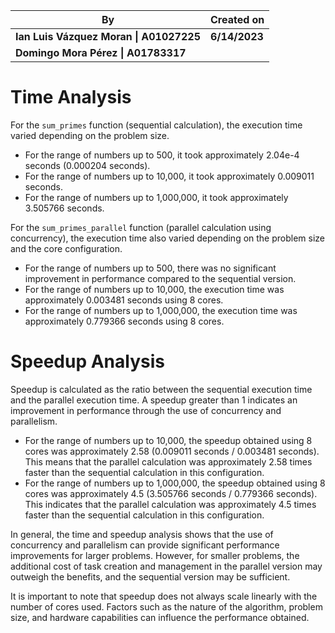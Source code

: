 | By                                     | Created on       |
|----------------------------------------|------------------|
| **Ian Luis Vázquez Moran \| A01027225** | **6/14/2023**    |
| **Domingo Mora Pérez \| A01783317**      |                  |
# Time Analysis

For the `sum_primes` function (sequential calculation), the execution time varied depending on the problem size. 

- For the range of numbers up to 500, it took approximately 2.04e-4 seconds (0.000204 seconds).
- For the range of numbers up to 10,000, it took approximately 0.009011 seconds.
- For the range of numbers up to 1,000,000, it took approximately 3.505766 seconds.

For the `sum_primes_parallel` function (parallel calculation using concurrency), the execution time also varied depending on the problem size and the core configuration.

- For the range of numbers up to 500, there was no significant improvement in performance compared to the sequential version.
- For the range of numbers up to 10,000, the execution time was approximately 0.003481 seconds using 8 cores.
- For the range of numbers up to 1,000,000, the execution time was approximately 0.779366 seconds using 8 cores.

# Speedup Analysis

Speedup is calculated as the ratio between the sequential execution time and the parallel execution time. A speedup greater than 1 indicates an improvement in performance through the use of concurrency and parallelism.

- For the range of numbers up to 10,000, the speedup obtained using 8 cores was approximately 2.58 (0.009011 seconds / 0.003481 seconds). This means that the parallel calculation was approximately 2.58 times faster than the sequential calculation in this configuration.
- For the range of numbers up to 1,000,000, the speedup obtained using 8 cores was approximately 4.5 (3.505766 seconds / 0.779366 seconds). This indicates that the parallel calculation was approximately 4.5 times faster than the sequential calculation in this configuration.

In general, the time and speedup analysis shows that the use of concurrency and parallelism can provide significant performance improvements for larger problems. However, for smaller problems, the additional cost of task creation and management in the parallel version may outweigh the benefits, and the sequential version may be sufficient.

It is important to note that speedup does not always scale linearly with the number of cores used. Factors such as the nature of the algorithm, problem size, and hardware capabilities can influence the performance obtained.
